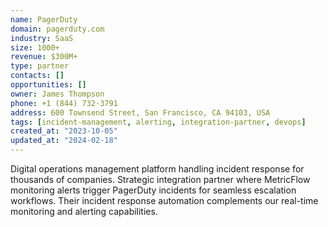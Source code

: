 ```yaml
---
name: PagerDuty
domain: pagerduty.com
industry: SaaS
size: 1000+
revenue: $300M+
type: partner
contacts: []
opportunities: []
owner: James Thompson
phone: +1 (844) 732-3791
address: 600 Townsend Street, San Francisco, CA 94103, USA
tags: [incident-management, alerting, integration-partner, devops]
created_at: "2023-10-05"
updated_at: "2024-02-18"
---
```


Digital operations management platform handling incident response for thousands of companies. Strategic integration partner where MetricFlow monitoring alerts trigger PagerDuty incidents for seamless escalation workflows. Their incident response automation complements our real-time monitoring and alerting capabilities.